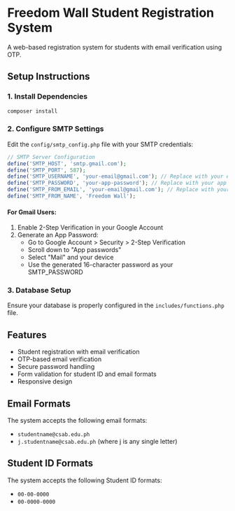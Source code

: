 # Freedom Wall Student Registration System

A web-based registration system for students with email verification using OTP.

## Setup Instructions

### 1. Install Dependencies

```bash
composer install
```

### 2. Configure SMTP Settings

Edit the `config/smtp_config.php` file with your SMTP credentials:

```php
// SMTP Server Configuration
define('SMTP_HOST', 'smtp.gmail.com');
define('SMTP_PORT', 587);
define('SMTP_USERNAME', 'your-email@gmail.com'); // Replace with your email
define('SMTP_PASSWORD', 'your-app-password'); // Replace with your app password
define('SMTP_FROM_EMAIL', 'your-email@gmail.com'); // Replace with your email
define('SMTP_FROM_NAME', 'Freedom Wall');
```

#### For Gmail Users:

1. Enable 2-Step Verification in your Google Account
2. Generate an App Password:
   - Go to Google Account > Security > 2-Step Verification
   - Scroll down to "App passwords"
   - Select "Mail" and your device
   - Use the generated 16-character password as your SMTP_PASSWORD

### 3. Database Setup

Ensure your database is properly configured in the `includes/functions.php` file.

## Features

- Student registration with email verification
- OTP-based email verification
- Secure password handling
- Form validation for student ID and email formats
- Responsive design

## Email Formats

The system accepts the following email formats:
- `studentname@csab.edu.ph`
- `j.studentname@csab.edu.ph` (where j is any single letter)

## Student ID Formats

The system accepts the following Student ID formats:
- `00-00-0000`
- `00-0000-0000` 